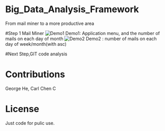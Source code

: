 # Big_Data_Analysis_Framework
From mail miner to a more productive area

#Step 1 Mail Miner
![Demo1](https://raw.githubusercontent.com/xiwen5566/Big_Data_Analysis_Framework/master/img/demo_menu.png)
Demo1: Application menu, and the number of mails on each day of month
![Demo2](https://raw.githubusercontent.com/xiwen5566/Big_Data_Analysis_Framework/master/img/Demo_Mail_miner.png)
Demo2 : number of mails on each day of week/month(with asc)

#Next Step,GIT code analysis

# Contributions
George He, Carl Chen C

# License
Just code for pulic use. 
